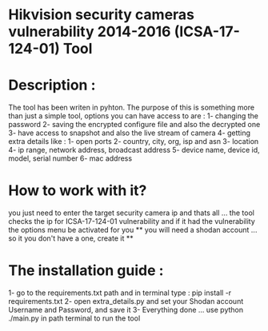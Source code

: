 # Hikvision security cameras vulnerability 2014-2016 (ICSA-17-124-01) Tool

# Description : 
The tool has been writen in pyhton. The purpose of this is something more than just a simple tool, options you can have access to are : 
1- changing the password
2- saving the encrypted configure file and also the decrypted one 
3- have access to snapshot and also the live stream of camera 
4- getting extra details like : 
    1- open ports
    2- country, city, org, isp and asn
    3- location
    4- ip range, network address, broadcast address
    5- device name, device id, model, serial number
    6- mac address
    
    

# How to work with it? 
 you just need to enter the target security camera ip and thats all ... the tool checks the ip for ICSA-17-124-01 vulnerability and if it had the vulnerability the options menu be activated for you 
 ** you will need a shodan account ... so it you don't have a one, create it **


# The installation guide :

1- go to the requirements.txt path and in terminal type : 
pip install -r requirements.txt
2- open extra_details.py and set your Shodan account Username and Password, and save it 
3- Everything done ... use python ./main.py in path terminal to run the tool 
